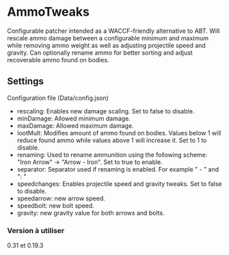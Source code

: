 # AmmoTweaks
Configurable patcher intended as a WACCF-friendly alternative to ABT.
Will rescale ammo damage between a configurable minimum and maximum while removing ammo weight as well as adjusting projectile speed and gravity.
Can optionally rename ammo for better sorting and adjust recoverable ammo found on bodies.

## Settings
Configuration file (Data/config.json)
- rescaling: Enables new damage scaling. Set to false to disable.
- minDamage: Allowed minimum damage.
- maxDamage: Allowed maximum damage.
- lootMult: Modifies amount of ammo found on bodies. Values below 1 will reduce found ammo while values above 1 will increase it. Set to 1 to disable.
- renaming: Used to rename ammunition using the following scheme: "Iron Arrow" -> "Arrow - Iron". Set to true to enable.
- separator: Separator used if renaming is enabled. For example " - " and  ": "
- speedchanges: Enables projectile speed and gravity tweaks. Set to false to disable.
- speedarrow: new arrow speed.
- speedbolt: new bolt speed.
- gravity: new gravity value for both arrows and bolts.

### Version à utiliser
0.31 et 0.19.3
